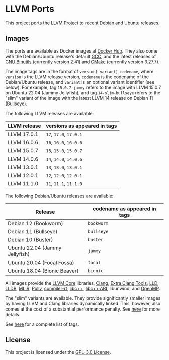 # LLVM Ports

This project ports the [LLVM Project](https://llvm.org/) to recent Debian
and Ubuntu releases.

## Images

The ports are available as Docker images at
[Docker Hub](https://hub.docker.com/r/zhongruoyu/llvm-ports). They also come
with the Debian/Ubuntu release's default [GCC](https://gcc.gnu.org/), and the
latest releases of [GNU Binutils](https://www.gnu.org/software/binutils/)
(currently version 2.41) and [CMake](https://cmake.org/) (currently version
3.27.7).

The image tags are in the format of `version[-variant]-codename`, where
`version` is the LLVM release version, `codename` is the codename of the
Debian/Ubuntu release, and `variant` is an optional variant identifier (see
below). For example, tag `15.0.7-jammy` refers to the image with LLVM 15.0.7 on
Ubuntu 22.04 (Jammy Jellyfish), and tag `14-slim-bullseye` refers to the "slim"
variant of the image with the latest LLVM 14 release on Debian 11 (Bullseye).

The following LLVM releases are available:

| LLVM release | versions as appeared in tags |
| ------------ | ---------------------------- |
| LLVM 17.0.1  | `17`, `17.0`, `17.0.1`       |
| LLVM 16.0.6  | `16`, `16.0`, `16.0.6`       |
| LLVM 15.0.7  | `15`, `15.0`, `15.0.7`       |
| LLVM 14.0.6  | `14`, `14.0`, `14.0.6`       |
| LLVM 13.0.1  | `13`, `13.0`, `13.0.1`       |
| LLVM 12.0.1  | `12`, `12.0`, `12.0.1`       |
| LLVM 11.1.0  | `11`, `11.1`, `11.1.0`       |

The following Debian/Ubuntu releases are available:

| Release                        | codename as appeared in tags |
| ------------------------------ | ---------------------------- |
| Debian 12 (Bookworm)           | `bookworm`                   |
| Debian 11 (Bullseye)           | `bullseye`                   |
| Debian 10 (Buster)             | `buster`                     |
| Ubuntu 22.04 (Jammy Jellyfish) | `jammy`                      |
| Ubuntu 20.04 (Focal Fossa)     | `focal`                      |
| Ubuntu 18.04 (Bionic Beaver)   | `bionic`                     |

All images provide the [LLVM Core](https://llvm.org/) libraries,
[Clang](https://clang.llvm.org/),
[Extra Clang Tools](https://clang.llvm.org/extra/index.html),
[LLD](https://lld.llvm.org/), [LLDB](https://lldb.llvm.org/),
[MLIR](https://mlir.llvm.org/), [Polly](https://polly.llvm.org/),
[compiler-rt](https://compiler-rt.llvm.org/),
[libc++](https://libcxx.llvm.org/), [libc++ ABI](https://libcxxabi.llvm.org/),
libunwind, and [OpenMP](https://openmp.llvm.org/).

The "slim" variants are available. They provide significantly smaller images
by having LLVM and Clang libraries dynamically linked. This, however, also
comes at the cost of a substantial performance penalty. See
[here](https://llvm.org/docs/BuildingADistribution.html#general-distribution-guidance)
for more details.

See [here](https://hub.docker.com/r/zhongruoyu/llvm-ports/tags) for a complete
list of tags.

## License

This project is licensed under the [GPL-3.0 License](LICENSE).
